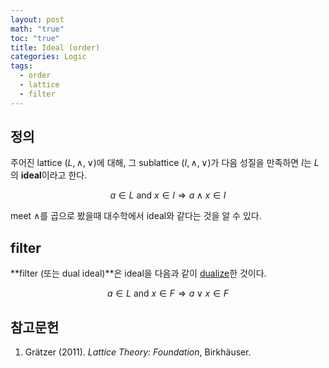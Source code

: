 ```yaml
---
layout: post
math: "true"
toc: "true"
title: Ideal (order)
categories: Logic
tags:
  - order
  - lattice
  - filter
---
```

## 정의

주어진 lattice ${ (L, \wedge, \vee) }$에 대해, 그 sublattice ${ (I,\wedge,\vee) }$가 다음 성질을 만족하면 ${ I }$는 ${ L }$의 **ideal**이라고 한다.

$$ a \in L \mbox{ and }  x \in I \Rightarrow a \wedge x \in I $$

meet ${ \wedge }$를 곱으로 봤을때 ${ }$대수학에서 ideal와 같다는 것을 알 수 있다.

## filter

**filter (또는 dual ideal)**은 ideal을 다음과 같이 [dualize](https://paraconsistent.github.io/logic/2024/03/03/duality-(order-theory).html)한 것이다.

$$ a \in L \mbox{ and } x \in F \Rightarrow a \vee x \in F $$

## 참고문헌

1. Grätzer (2011). *Lattice Theory: Foundation*, Birkhäuser.